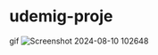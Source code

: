 ﻿# udemig-proje
 gif
![Screenshot 2024-08-10 102648](https://github.com/user-attachments/assets/3d132c08-3ddd-446d-a816-3594d390ea3e)
